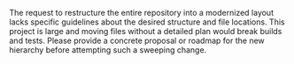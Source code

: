 The request to restructure the entire repository into a modernized layout lacks specific guidelines about the desired structure and file locations. This project is large and moving files without a detailed plan would break builds and tests. Please provide a concrete proposal or roadmap for the new hierarchy before attempting such a sweeping change.
